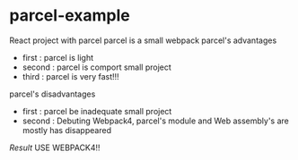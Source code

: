 # parcel-example
React project with parcel
parcel is a small webpack
parcel's advantages

- first : parcel is light
- second : parcel is comport small project
- third : parcel is very fast!!!

parcel's disadvantages

- first : parcel be inadequate small project
- second : Debuting Webpack4, parcel's module and Web assembly's are mostly has disappeared

*Result*
USE WEBPACK4!!
